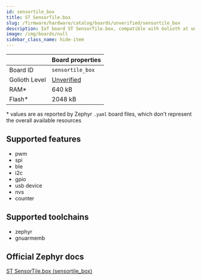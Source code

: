```yaml
---
id: sensortile_box
title: ST SensorTile.box
slug: /firmware/hardware/catalog/boards/unverified/sensortile_box
description: IoT board ST SensorTile.box, compatible with Golioth at unverified level.
image: /img/boards/null
sidebar_class_name: hide-item
---
```


[//]: # (This is an auto-generated file, do not edit! Changes to it will be lost upon re-generation)



|                | Board properties     |
| -------------  | -------------------- |
| Board ID       | `sensortile_box` |
| Golioth Level  | [Unverified](/firmware/hardware#unverified-boards) |
| RAM*           | 640 kB |
| Flash*         | 2048 kB |

\* values are as reported by Zephyr `.yaml` board files, which don't represent the overall available resources



## Supported features

* pwm
* spi
* ble
* i2c
* gpio
* usb device
* nvs
* counter

## Supported toolchains

* zephyr
* gnuarmemb

## Official Zephyr docs

[ST SensorTile.box (sensortile_box)](https://docs.zephyrproject.org/latest/boards/st/sensortile_box/doc/index.html)
